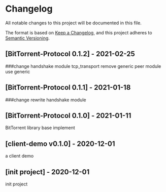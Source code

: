 # Changelog
All notable changes to this project will be documented in this file.

The format is based on [Keep a Changelog](https://keepachangelog.com/en/1.0.0/),
and this project adheres to [Semantic Versioning](https://semver.org/spec/v2.0.0.html).



## [BitTorrent-Protocol 0.1.2] - 2021-02-25
###change
  handshake module tcp_transport remove generic
  peer module use generic



## [BitTorrent-Protocol 0.1.1] - 2021-01-18
###change
   rewrite handshake module



## [BitTorrent-Protocol 0.1.0] - 2021-01-11
BitTorrent library base implement 



## [client-demo v0.1.0] - 2020-12-01
a client demo



## [init project] - 2020-12-01
 init project
